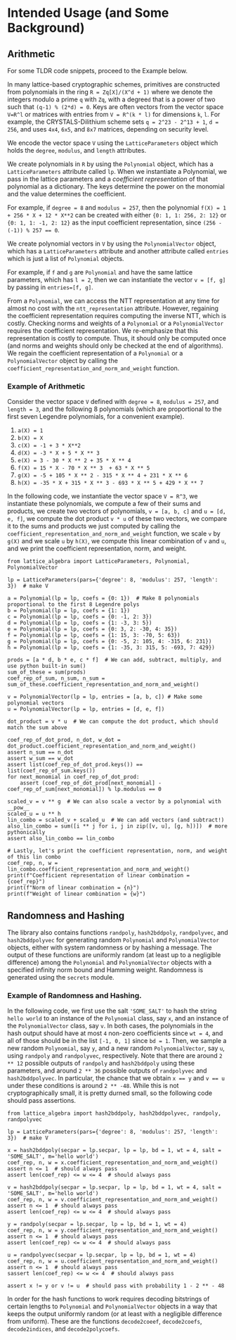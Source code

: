 
# Intended Usage (and Some Background)

## Arithmetic

For some TLDR code snippets, proceed to the Example below.

In many lattice-based cryptographic schemes, primitives are constructed from polynomials in the ring ```R = Zq[X]/(X^d + 1)``` where we denote the integers modulo a prime ```q``` with ```Zq```, with a degree```d``` that is a power of two such that ```(q-1) % (2*d) = 0```. Keys are often vectors from the vector space ```V=R^l``` or matrices with entries from ```V = R^(k * l)``` for dimensions ```k```, ```l```. For example, the CRYSTALS-Dilithium scheme sets ```q = 2^23 - 2^13 + 1```, ```d = 256```, and uses ```4x4```, ```6x5```, and ```8x7``` matrices, depending on security level.

We encode the vector space ```V``` using the ```LatticeParameters``` object which holds the ```degree```, ```modulus```, and ```length``` attributes. 

We create polynomials in ```R``` by using the ```Polynomial``` object, which has a ```LatticeParameters``` attribute called ```lp```. When we instantiate a Polynomial, we pass in the lattice parameters and a *coefficient representation* of that polynomial as a dictionary. The keys determine the power on the monomial and the value determines the coefficient. 

For example, if ```degree = 8``` and ```modulus = 257```, then the polynomial ```f(X) = 1 + 256 * X + 12 * X**2``` can be created with either ```{0: 1, 1: 256, 2: 12}``` or ```{0: 1, 1: -1, 2: 12}``` as the input coefficient representation, since ```(256 - (-1)) % 257 == 0```. 

We create polynomial vectors in ```V``` by using the ```PolynomialVector``` object, which has a ```LatticeParameters``` attribute and another attribute called ```entries``` which is just a list of ```Polynomial``` objects.

For example, if ```f``` and ```g``` are ```Polynomial``` and have the same lattice parameters, which has ```l = 2```, then we can instantiate the vector ```v = [f, g]``` by passing in ```entries=[f, g]```.

From a ```Polynomial```, we can access the NTT representation at any time for almost no cost with the ```ntt_representation``` attribute. However, regaining the coefficient representation requires computing the inverse NTT, which is costly. Checking norms and weights of a ```Polynomial``` or a ```PolynomialVector``` requires the coefficient representation. We re-emphasize that this representation is costly to compute. Thus, it should only be computed once (and norms and weights should only be checked at the end of algorithms). We regain the coefficient representation of a ```Polynomial``` or a ```PolynomialVector``` object by calling the ```coefficient_representation_and_norm_and_weight``` function.

### Example of Arithmetic

Consider the vector space ```V``` defined with ```degree = 8```, ```modulus = 257```, and ```length = 3```, and the following 8 polynomials (which are proportional to the first seven Legendre polynomials, for a convenient example).

 1. ```a(X) = 1```
 2. ```b(X) = X```
 3. ```c(X) = -1 + 3 * X**2```
 4. ```d(X) = -3 * X + 5 * X ** 3```
 5. ```e(X) = 3 - 30 * X ** 2 + 35 * X ** 4```
 6. ```f(X) = 15 * X - 70 * X ** 3  + 63 * X ** 5```
 7. ```g(X) = -5 + 105 * X ** 2 - 315 * X ** 4 + 231 * X ** 6```
 8. ```h(X) = -35 * X + 315 * X ** 3 - 693 * X ** 5 + 429 * X ** 7```

In the following code, we instantiate the vector space ```V = R^3```, we instantiate these polynomials, we compute a few of their sums and products, we create two vectors of polynomials, ```v = [a, b, c]``` and ```u = [d, e, f]```, we compute the dot product ```v * u``` of these two vectors, we compare it to the sums and products we just computed by calling the ```coefficient_representation_and_norm_and_weight``` function, we scale ```v``` by ```g(X)``` and we scale ```u``` by ```h(X)```, we compute this linear combination of ```v``` and ```u```, and we print the coefficient representation, norm, and weight.

```
from lattice_algebra import LatticeParameters, Polynomial, PolynomialVector

lp = LatticeParameters(pars={'degree': 8, 'modulus': 257, 'length': 3})  # make V

a = Polynomial(lp = lp, coefs = {0: 1})  # Make 8 polynomials proportional to the first 8 Legendre polys
b = Polynomial(lp = lp, coefs = {1: 1})
c = Polynomial(lp = lp, coefs = {0: -1, 2: 3})
d = Polynomial(lp = lp, coefs = {1: -3, 3: 5})
e = Polynomial(lp = lp, coefs = {0: 3, 2: -30, 4: 35})
f = Polynomial(lp = lp, coefs = {1: 15, 3: -70, 5: 63})
g = Polynomial(lp = lp, coefs = {0: -5, 2: 105, 4: -315, 6: 231})
h = Polynomial(lp = lp, coefs = {1: -35, 3: 315, 5: -693, 7: 429})

prods = [a * d, b * e, c * f]  # We can add, subtract, multiply, and use python built-in sum()
sum_of_these = sum(prods)
coef_rep_of_sum, n_sum, n_sum = sum_of_these.coefficient_representation_and_norm_and_weight()

v = PolynomialVector(lp = lp, entries = [a, b, c]) # Make some polynomial vectors
u = PolynomialVector(lp = lp, entries = [d, e, f])

dot_product = v * u  # We can compute the dot product, which should match the sum above

coef_rep_of_dot_prod, n_dot, w_dot = dot_product.coefficient_representation_and_norm_and_weight()
assert n_sum == n_dot
assert w_sum == w_dot
assert list(coef_rep_of_dot_prod.keys()) == list(coef_rep_of_sum.keys())
for next_monomial in coef_rep_of_dot_prod:
    assert (coef_rep_of_dot_prod[next_monomial] - coef_rep_of_sum[next_monomial]) % lp.modulus == 0

scaled_v = v ** g  # We can also scale a vector by a polynomial with __pow__
scaled_u = u ** h
lin_combo = scaled_v + scaled_u  # We can add vectors (and subtract!)
also_lin_combo = sum([i ** j for i, j in zip([v, u], [g, h])])  # more pythonically
assert also_lin_combo == lin_combo

# Lastly, let's print the coefficient representation, norm, and weight of this lin combo
coef_rep, n, w = lin_combo.coefficient_representation_and_norm_and_weight()
print(f"Coefficient representation of linear combination = {coef_rep}")
print(f"Norm of linear combination = {n}")
print(f"Weight of linear combination = {w}")
```

## Randomness and Hashing

The library also contains functions ```randpoly```, ```hash2bddpoly```, ```randpolyvec```, and ```hash2bddpolyvec``` for generating random ```Polynomial``` and ```PolynomialVector``` objects, either with system randomness or by hashing a message. The output of these functions are uniformly random (at least up to a negligible difference) among the ```Polynomial``` and ```PolynomialVector``` objects with a specified infinity norm bound and Hamming weight. Randomness is generated using the ```secrets``` module.

### Example of Randomness and Hashing.

In the following code, we first use the salt ```'SOME_SALT'``` to hash the string ```hello world``` to an instance of the ```Polynomial``` class, say ```x```, and an instance of the ```PolynomialVector``` class, say ```v```. In both cases, the polynomials in the hash output should have at most ```4``` non-zero coefficients since ```wt = 4```, and all of those should be in the list ```[-1, 0, 1]``` since ```bd = 1```. Then, we sample a new random ```Polynomial```, say ```y```, and a new random ```PolynomialVector```, say ```u```, using ```randpoly``` and ```randpolyvec```, respectively. Note that there are around ```2 ** 12``` possible outputs of ```randpoly``` and ```hash2bddpoly``` using these parameters, and around ```2 ** 36``` possible outputs of ```randpolyvec``` and ```hash2bddpolyvec```. In particular, the chance that we obtain ```x == y``` and ```v == u``` under these conditions is around ```2 ** -48```. While this is not cryptographically small, it is pretty durned small, so the following code should pass assertions.  

```
from lattice_algebra import hash2bddpoly, hash2bddpolyvec, randpoly, randpolyvec

lp = LatticeParameters(pars={'degree': 8, 'modulus': 257, 'length': 3})  # make V

x = hash2bddpoly(secpar = lp.secpar, lp = lp, bd = 1, wt = 4, salt = 'SOME_SALT', m='hello world')
coef_rep, n, w = x.coefficient_representation_and_norm_and_weight()
assert n <= 1  # should always pass
assert len(coef_rep) <= w <= 4  # should always pass

v = hash2bddpoly(secpar = lp.secpar, lp = lp, bd = 1, wt = 4, salt = 'SOME_SALT', m='hello world')
coef_rep, n, w = v.coefficient_representation_and_norm_and_weight()
assert n <= 1  # should always pass
assert len(coef_rep) <= w <= 4  # should always pass

y = randpoly(secpar = lp.secpar, lp = lp, bd = 1, wt = 4)
coef_rep, n, w = y.coefficient_representation_and_norm_and_weight()
assert n <= 1  # should always pass
assert len(coef_rep) <= w <= 4  # should always pass

u = randpolyvec(secpar = lp.secpar, lp = lp, bd = 1, wt = 4)
coef_rep, n, w = u.coefficient_representation_and_norm_and_weight()
assert n <= 1  # should always pass
sassert len(coef_rep) <= w <= 4  # should always pass

assert x != y or v != u  # should pass with probability 1 - 2 ** - 48
```

In order for the hash functions to work requires decoding bitstrings of certain lengths to ```Polynomial``` and ```PolynomialVector``` objects in a way that keeps the output uniformly random (or at least with a negligible difference from uniform). These are the functions ```decode2coeef```, ```decode2coefs```, ```decode2indices```, and ```decode2polycoefs```.

